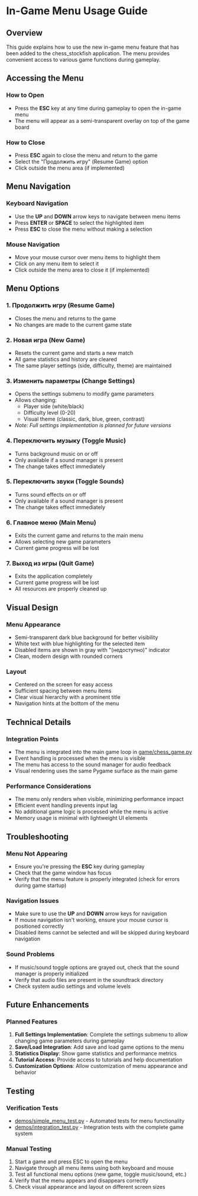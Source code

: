 # In-Game Menu Usage Guide

## Overview
This guide explains how to use the new in-game menu feature that has been added to the chess_stockfish application. The menu provides convenient access to various game functions during gameplay.

## Accessing the Menu

### How to Open
- Press the **ESC** key at any time during gameplay to open the in-game menu
- The menu will appear as a semi-transparent overlay on top of the game board

### How to Close
- Press **ESC** again to close the menu and return to the game
- Select the "Продолжить игру" (Resume Game) option
- Click outside the menu area (if implemented)

## Menu Navigation

### Keyboard Navigation
- Use the **UP** and **DOWN** arrow keys to navigate between menu items
- Press **ENTER** or **SPACE** to select the highlighted item
- Press **ESC** to close the menu without making a selection

### Mouse Navigation
- Move your mouse cursor over menu items to highlight them
- Click on any menu item to select it
- Click outside the menu area to close it (if implemented)

## Menu Options

### 1. Продолжить игру (Resume Game)
- Closes the menu and returns to the game
- No changes are made to the current game state

### 2. Новая игра (New Game)
- Resets the current game and starts a new match
- All game statistics and history are cleared
- The same player settings (side, difficulty, theme) are maintained

### 3. Изменить параметры (Change Settings)
- Opens the settings submenu to modify game parameters
- Allows changing:
  - Player side (white/black)
  - Difficulty level (0-20)
  - Visual theme (classic, dark, blue, green, contrast)
- *Note: Full settings implementation is planned for future versions*

### 4. Переключить музыку (Toggle Music)
- Turns background music on or off
- Only available if a sound manager is present
- The change takes effect immediately

### 5. Переключить звуки (Toggle Sounds)
- Turns sound effects on or off
- Only available if a sound manager is present
- The change takes effect immediately

### 6. Главное меню (Main Menu)
- Exits the current game and returns to the main menu
- Allows selecting new game parameters
- Current game progress will be lost

### 7. Выход из игры (Quit Game)
- Exits the application completely
- Current game progress will be lost
- All resources are properly cleaned up

## Visual Design

### Menu Appearance
- Semi-transparent dark blue background for better visibility
- White text with blue highlighting for the selected item
- Disabled items are shown in gray with "(недоступно)" indicator
- Clean, modern design with rounded corners

### Layout
- Centered on the screen for easy access
- Sufficient spacing between menu items
- Clear visual hierarchy with a prominent title
- Navigation hints at the bottom of the menu

## Technical Details

### Integration Points
- The menu is integrated into the main game loop in [game/chess_game.py](file://c:\Users\maksi\OneDrive\Documents\GitHub\maestro7it_education\python\solution_tasks\chess_stockfish\game\chess_game.py)
- Event handling is processed when the menu is visible
- The menu has access to the sound manager for audio feedback
- Visual rendering uses the same Pygame surface as the main game

### Performance Considerations
- The menu only renders when visible, minimizing performance impact
- Efficient event handling prevents input lag
- No additional game logic is processed while the menu is active
- Memory usage is minimal with lightweight UI elements

## Troubleshooting

### Menu Not Appearing
- Ensure you're pressing the **ESC** key during gameplay
- Check that the game window has focus
- Verify that the menu feature is properly integrated (check for errors during game startup)

### Navigation Issues
- Make sure to use the **UP** and **DOWN** arrow keys for navigation
- If mouse navigation isn't working, ensure your mouse cursor is positioned correctly
- Disabled items cannot be selected and will be skipped during keyboard navigation

### Sound Problems
- If music/sound toggle options are grayed out, check that the sound manager is properly initialized
- Verify that audio files are present in the soundtrack directory
- Check system audio settings and volume levels

## Future Enhancements

### Planned Features
1. **Full Settings Implementation**: Complete the settings submenu to allow changing game parameters during gameplay
2. **Save/Load Integration**: Add save and load game options to the menu
3. **Statistics Display**: Show game statistics and performance metrics
4. **Tutorial Access**: Provide access to tutorials and help documentation
5. **Customization Options**: Allow customization of menu appearance and behavior

## Testing

### Verification Tests
- [demos/simple_menu_test.py](file://c:\Users\maksi\OneDrive\Documents\GitHub\maestro7it_education\python\solution_tasks\chess_stockfish\demos\simple_menu_test.py) - Automated tests for menu functionality
- [demos/integration_test.py](file://c:\Users\maksi\OneDrive\Documents\GitHub\maestro7it_education\python\solution_tasks\chess_stockfish\demos\integration_test.py) - Integration tests with the complete game system

### Manual Testing
1. Start a game and press ESC to open the menu
2. Navigate through all menu items using both keyboard and mouse
3. Test all functional menu options (new game, toggle music/sound, etc.)
4. Verify that the menu appears and disappears correctly
5. Check visual appearance and layout on different screen sizes